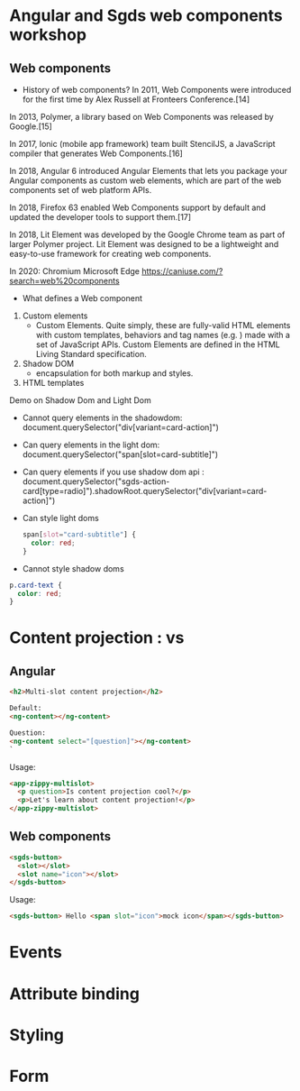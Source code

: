 # Angular and Sgds web components workshop

## Web components

- History of web components?
  In 2011, Web Components were introduced for the first time by Alex Russell at Fronteers Conference.[14]

In 2013, Polymer, a library based on Web Components was released by Google.[15]

In 2017, Ionic (mobile app framework) team built StencilJS, a JavaScript compiler that generates Web Components.[16]

In 2018, Angular 6 introduced Angular Elements that lets you package your Angular components as custom web elements, which are part of the web components set of web platform APIs.

In 2018, Firefox 63 enabled Web Components support by default and updated the developer tools to support them.[17]

In 2018, Lit Element was developed by the Google Chrome team as part of larger Polymer project. Lit Element was designed to be a lightweight and easy-to-use framework for
creating web components.

In 2020: Chromium Microsoft Edge
https://caniuse.com/?search=web%20components

- What defines a Web component

1. Custom elements
   - Custom Elements. Quite simply, these are fully-valid HTML elements with custom templates, behaviors and tag names (e.g. <one-dialog>) made with a set of JavaScript APIs. Custom Elements are defined in the HTML Living Standard specification.
2. Shadow DOM
   - encapsulation for both markup and styles.
3. HTML templates

Demo on Shadow Dom and Light Dom

- Cannot query elements in the shadowdom: document.querySelector("div[variant=card-action]")
- Can query elements in the light dom: document.querySelector("span[slot=card-subtitle]")
- Can query elements if you use shadow dom api : document.querySelector("sgds-action-card[type=radio]").shadowRoot.querySelector("div[variant=card-action]")

- Can style light doms

  ```css
  span[slot="card-subtitle"] {
    color: red;
  }
  ```

- Cannot style shadow doms

```css
p.card-text {
  color: red;
}
```

# Content projection : <slot></slot> vs <ng-content>

## Angular

```html
<h2>Multi-slot content projection</h2>

Default:
<ng-content></ng-content>

Question:
<ng-content select="[question]"></ng-content>
`
```

Usage:

```html
<app-zippy-multislot>
  <p question>Is content projection cool?</p>
  <p>Let's learn about content projection!</p>
</app-zippy-multislot>
```

## Web components

```html
<sgds-button>
  <slot></slot>
  <slot name="icon"></slot>
</sgds-button>
```

Usage:

```html
<sgds-button> Hello <span slot="icon">mock icon</span></sgds-button>
```


# Events 

# Attribute binding

# Styling 

# Form 

# 
